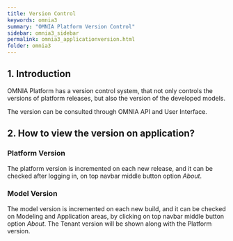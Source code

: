 ```yaml
---
title: Version Control
keywords: omnia3
summary: "OMNIA Platform Version Control"
sidebar: omnia3_sidebar
permalink: omnia3_applicationversion.html
folder: omnia3
---
```


## 1. Introduction

OMNIA Platform has a version control system, that not only controls the versions of platform releases, but also the version of the developed models.

The version can be consulted through OMNIA API and User Interface.

## 2. How to view the version on application?

### Platform Version

The platform version is incremented on each new release, and it can be checked after logging in, on top navbar middle button option *About*.


### Model Version

The model version is incremented on each new build, and it can be checked on Modeling and Application areas, by clicking on top navbar middle button option *About*. The Tenant version will be shown along with the Platform version.

